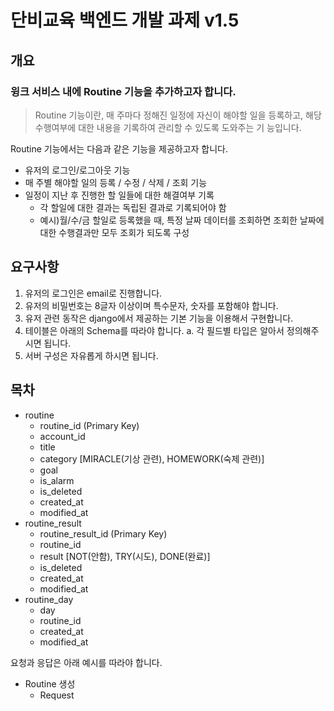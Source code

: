 # 단비교육 백엔드 개발 과제 v1.5 

## 개요 

### 윙크 서비스 내에 Routine 기능을 추가하고자 합니다. 

>  Routine 기능이란, 매 주마다 정해진 일정에 자신이 해야할 일을 등록하고, 해당 수행여부에 대한 내용을 기록하여 관리할 수 있도록 도와주는 기 능입니다.

Routine 기능에서는 다음과 같은 기능을 제공하고자 합니다. 

- 유저의 로그인/로그아웃 기능 
- 매 주별 해야할 일의 등록 / 수정 / 삭제 / 조회 기능 
- 일정이 지난 후 진행한 할 일들에 대한 해결여부 기록 
  - 각 할일에 대한 결과는 독립된 결과로 기록되어야 함 
  - 예시)월/수/금 할일로 등록했을 때, 특정 날짜 데이터를 조회하면 조회한 날짜에 대한 수행결과만 모두 조회가 되도록 구성 



## 요구사항

1. 유저의 로그인은 email로 진행합니다. 
2. 유저의 비밀번호는 8글자 이상이며 특수문자, 숫자를 포함해야 합니다. 
3. 유저 관련 동작은 django에서 제공하는 기본 기능을 이용해서 구현합니다. 
4. 테이블은 아래의 Schema를 따라야 합니다. 
         a. 각 필드별 타입은 알아서 정의해주시면 됩니다. 
5. 서버 구성은 자유롭게 하시면 됩니다.



## 목차

- routine 
  - routine_id (Primary Key) 
  - account_id 
  - title 
  - category [MIRACLE(기상 관련), HOMEWORK(숙제 관련)] 
  - goal 
  - is_alarm 
  - is_deleted 
  - created_at 
  - modified_at 
- routine_result 
  - routine_result_id (Primary Key) 
  - routine_id 
  - result [NOT(안함), TRY(시도), DONE(완료)] 
  - is_deleted 
  - created_at 
  - modified_at 
- routine_day 
  - day 
  - routine_id 
  - created_at 
  - modified_at



요청과 응답은 아래 예시를 따라야 합니다. 

- Routine 생성 
  - Request





